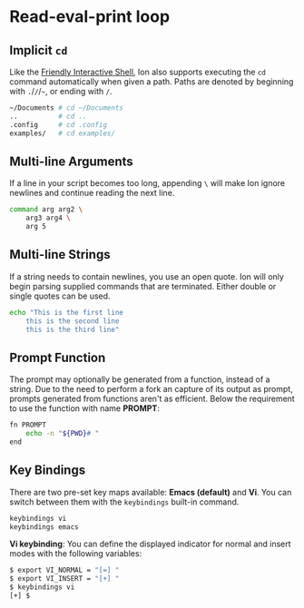 # Read-eval-print loop

## Implicit `cd`
Like the [Friendly Interactive Shell](https://fishshell.com/), Ion also supports
executing the `cd` command automatically
when given a path. Paths are denoted by beginning with `.`/`/`/`~`, or ending with `/`.
```sh
~/Documents # cd ~/Documents
..          # cd ..
.config     # cd .config
examples/   # cd examples/
```

## Multi-line Arguments
If a line in your script becomes too long, appending `\` will make Ion ignore newlines
and continue reading the next line.
```sh
command arg arg2 \
    arg3 arg4 \
    arg 5
```

## Multi-line Strings
If a string needs to contain newlines, you use an open quote. Ion will only
begin parsing supplied commands that are terminated. Either double or single quotes can be used.
```sh
echo "This is the first line
    this is the second line
    this is the third line"
```

## Prompt Function
The prompt may optionally be generated from a function, instead of a string. Due to the need to
perform a fork an capture of its output as prompt, prompts generated from functions aren't as
efficient. Below the requirement to use the function with name **PROMPT**:
```sh
fn PROMPT
    echo -n "${PWD}# "
end
```

## Key Bindings
There are two pre-set key maps available: **Emacs (default)** and **Vi**.
You can switch between them with the `keybindings` built-in command.
```sh
keybindings vi
keybindings emacs
```
**Vi keybinding**: You can define the displayed indicator for normal and insert modes
with the following variables:
```sh
$ export VI_NORMAL = "[=] "
$ export VI_INSERT = "[+] "
$ keybindings vi
[+] $
```
